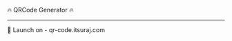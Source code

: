 🔥 QRCode Generator 🔥

---

🚀 Launch on - qr-code.itsuraj.com

<!-- 1. seedkeywords - https://www.seedkeywords.com/create.php

2. SERPERATOR

3. Exploding Topics

4. LSI Graph

5. TUBEBUDDY

6. Answer The Public

7. Google KeyWord Planer

pbn mr vyas

ratanshahar.in
bagar.in
hindustanmorning.in
themorning.in
thelive.in -->

